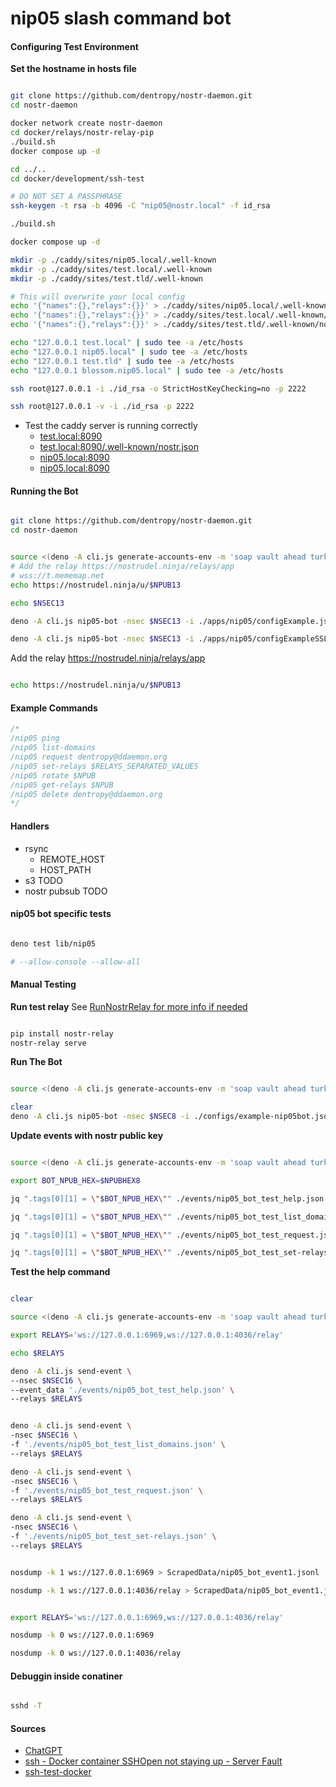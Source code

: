 # nip05 slash command bot


#### Configuring Test Environment

**Set the hostname in hosts file**
``` bash

git clone https://github.com/dentropy/nostr-daemon.git
cd nostr-daemon

docker network create nostr-daemon
cd docker/relays/nostr-relay-pip
./build.sh
docker compose up -d

cd ../..
cd docker/development/ssh-test

# DO NOT SET A PASSPHRASE
ssh-keygen -t rsa -b 4096 -C "nip05@nostr.local" -f id_rsa

./build.sh

docker compose up -d

mkdir -p ./caddy/sites/nip05.local/.well-known
mkdir -p ./caddy/sites/test.local/.well-known
mkdir -p ./caddy/sites/test.tld/.well-known

# This will overwrite your local config
echo '{"names":{},"relays":{}}' > ./caddy/sites/nip05.local/.well-known/nostr.json
echo '{"names":{},"relays":{}}' > ./caddy/sites/test.local/.well-known/nostr.json
echo '{"names":{},"relays":{}}' > ./caddy/sites/test.tld/.well-known/nostr.json

echo "127.0.0.1 test.local" | sudo tee -a /etc/hosts
echo "127.0.0.1 nip05.local" | sudo tee -a /etc/hosts
echo "127.0.0.1 test.tld" | sudo tee -a /etc/hosts
echo "127.0.0.1 blossom.nip05.local" | sudo tee -a /etc/hosts

ssh root@127.0.0.1 -i ./id_rsa -o StrictHostKeyChecking=no -p 2222

ssh root@127.0.0.1 -v -i ./id_rsa -p 2222

```
- Test the caddy server is running correctly
    - [test.local:8090](http://test.local:8090/)
    - [test.local:8090/.well-known/nostr.json](http://test.local:8090/.well-known/nostr.json)
    - [nip05.local:8090](http://nip05.local:8090/)
    - [nip05.local:8090](http://nip05.local:8090/.well-known/nostr.json)



#### Running the Bot

``` bash

git clone https://github.com/dentropy/nostr-daemon.git
cd nostr-daemon


source <(deno -A cli.js generate-accounts-env -m 'soap vault ahead turkey runway erosion february snow modify copy nephew rude')
# Add the relay https://nostrudel.ninja/relays/app
# wss://t.mememap.net
echo https://nostrudel.ninja/u/$NPUB13

echo $NSEC13

deno -A cli.js nip05-bot -nsec $NSEC13 -i ./apps/nip05/configExample.json

deno -A cli.js nip05-bot -nsec $NSEC13 -i ./apps/nip05/configExampleSSL.json
```

Add the relay https://nostrudel.ninja/relays/app

``` bash

echo https://nostrudel.ninja/u/$NPUB13

```
#### Example Commands

``` js
/*
/nip05 ping
/nip05 list-domains
/nip05 request dentropy@ddaemon.org
/nip05 set-relays $RELAYS_SEPARATED_VALUES
/nip05 rotate $NPUB
/nip05 get-relays $NPUB
/nip05 delete dentropy@ddaemon.org
*/
```

#### Handlers

* rsync
    * REMOTE_HOST
    * HOST_PATH
* s3 TODO
* nostr pubsub TODO

#### nip05 bot specific tests

``` bash

deno test lib/nip05

# --allow-console --allow-all

```

#### Manual Testing

**Run test relay**
See [RunNostrRelay for more info if needed](../RunNostrRelay.md)
``` bash

pip install nostr-relay
nostr-relay serve

```



**Run The Bot**
``` bash

source <(deno -A cli.js generate-accounts-env -m 'soap vault ahead turkey runway erosion february snow modify copy nephew rude')

clear
deno -A cli.js nip05-bot -nsec $NSEC8 -i ./configs/example-nip05bot.json

```

**Update events with nostr public key**
``` bash

source <(deno -A cli.js generate-accounts-env -m 'soap vault ahead turkey runway erosion february snow modify copy nephew rude')

export BOT_NPUB_HEX=$NPUBHEX8

jq ".tags[0][1] = \"$BOT_NPUB_HEX\"" ./events/nip05_bot_test_help.json > tmp.json && mv tmp.json ./events/nip05_bot_test_help.json

jq ".tags[0][1] = \"$BOT_NPUB_HEX\"" ./events/nip05_bot_test_list_domains.json > tmp.json && mv tmp.json ./events/nip05_bot_test_list_domains.json

jq ".tags[0][1] = \"$BOT_NPUB_HEX\"" ./events/nip05_bot_test_request.json > tmp.json && mv tmp.json ./events/nip05_bot_test_request.json

jq ".tags[0][1] = \"$BOT_NPUB_HEX\"" ./events/nip05_bot_test_set-relays.json > tmp.json && mv tmp.json ./events/nip05_bot_test_set-relays.json

```

**Test the help command**
``` bash

clear

source <(deno -A cli.js generate-accounts-env -m 'soap vault ahead turkey runway erosion february snow modify copy nephew rude')

export RELAYS='ws://127.0.0.1:6969,ws://127.0.0.1:4036/relay'

echo $RELAYS

deno -A cli.js send-event \
--nsec $NSEC16 \
--event_data './events/nip05_bot_test_help.json' \
--relays $RELAYS


deno -A cli.js send-event \
-nsec $NSEC16 \
-f './events/nip05_bot_test_list_domains.json' \
--relays $RELAYS

deno -A cli.js send-event \
-nsec $NSEC16 \
-f './events/nip05_bot_test_request.json' \
--relays $RELAYS

deno -A cli.js send-event \
-nsec $NSEC16 \
-f './events/nip05_bot_test_set-relays.json' \
--relays $RELAYS

```

``` bash

nosdump -k 1 ws://127.0.0.1:6969 > ScrapedData/nip05_bot_event1.jsonl

nosdump -k 1 ws://127.0.0.1:4036/relay > ScrapedData/nip05_bot_event1.jsonl

```

``` bash

export RELAYS='ws://127.0.0.1:6969,ws://127.0.0.1:4036/relay'

nosdump -k 0 ws://127.0.0.1:6969

nosdump -k 0 ws://127.0.0.1:4036/relay

```

#### Debuggin inside conatiner

``` bash

sshd -T 

```

#### Sources

- [ChatGPT](https://chatgpt.com/share/6791796d-4768-8002-8487-43d26d8120aa)
- [ssh - Docker container SSHOpen not staying up - Server Fault](https://serverfault.com/questions/721026/docker-container-sshopen-not-staying-up)
- [ssh-test-docker](./ssh-test-docker.md)
